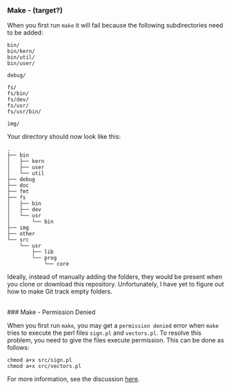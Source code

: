 ### Make - (target?)

When you first run `make` it will fail because the following subdirectories need to be added:

```
bin/
bin/kern/
bin/util/
bin/user/

debug/

fs/
fs/bin/
fs/dev/
fs/usr/
fs/usr/bin/

img/
```

Your directory should now look like this:

```
.
├── bin
│   ├── kern
│   ├── user
│   └── util
├── debug
├── doc
├── fmt
├── fs
│   ├── bin
│   ├── dev
│   └── usr
│       └── bin
├── img
├── other
└── src
    └── usr
        ├── lib
        └── prog
            └── core
```

Ideally, instead of manually adding the folders, they would be present when you clone or download this repository. Unfortunately, I have yet to figure out how to make Git track empty folders.

<br/>
### Make - Permission Denied

When you first run `make`, you may get a `permission denied` error when `make` tries to execute the perl files `sign.pl` and `vectors.pl`. To resolve this problem, you need to give the files execute permission. This can be done as follows:

```
chmod a+x src/sign.pl
chmod a+x src/vectors.pl
```

For more information, see the discussion [here][0].



[0]: https://www.cs.bgu.ac.il/~osce151/Assignment_1?action=show-thread&id=03742be4bbf284c7dd39833c6107ab87
